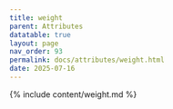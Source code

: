 ```yaml
---
title: weight
parent: Attributes
datatable: true
layout: page
nav_order: 93
permalink: docs/attributes/weight.html
date: 2025-07-16
---
```

{% include content/weight.md %}
